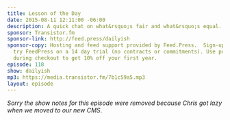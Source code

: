 ```yaml
---
title: Lesson of the Day
date: 2015-08-11 12:11:00 -06:00
description: A quick chat on what&rsquo;s fair and what&rsquo;s equal.
sponsor: Transistor.fm
sponsor-link: http://feed.press/dailyish
sponsor-copy: Hosting and feed support provided by Feed.Press.  Sign-up today and
  try FeedPress on a 14 day trial (no contracts or commitments). Use promo code "dailyish"
  during checkout to get 10% off your first year.
episode: 118
show: dailyish
mp3: https://media.transistor.fm/7b1c59a5.mp3
layout: episode
---
```


<em>Sorry the show notes for this episode were removed because Chris got lazy when we moved to our new CMS</em>.
